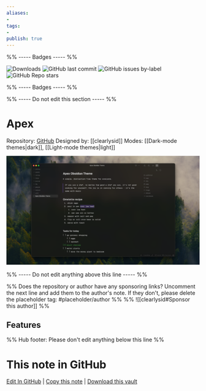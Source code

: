 ```yaml
---
aliases:
- 
tags: 
- 
publish: true
---
```


%% ----- Badges ----- %%

![Downloads](https://img.shields.io/badge/downloads-1198-573E7A?style=for-the-badge&logo=)
![GitHub last commit](https://img.shields.io/github/last-commit/clearlysid/apex?color=573E7A&label=last%20update&logo=github&style=for-the-badge)
![GitHub issues by-label](https://img.shields.io/github/issues/clearlysid/apex/help%20wanted?color=573E7A&logo=github&style=for-the-badge) 
![GitHub Repo stars](https://img.shields.io/github/stars/clearlysid/apex?color=573E7A&logo=github&style=for-the-badge)

%% ----- Badges ----- %%

%% ----- Do not edit this section ----- %%

# Apex

Repository: [GitHub](https://github.com/clearlysid/apex)
Designed by: [[clearlysid]]
Modes: [[Dark-mode themes|dark]], [[Light-mode themes|light]]



![screenshot](https://github.com/clearlysid/apex/raw/HEAD/preview.png)

%% ----- Do not edit anything above this line ----- %% 

%% Does the repository or author have any sponsoring links? Uncomment the next line and add them to the author's note. If they don't, please delete the placeholder tag: #placeholder/author %%
%% ![[clearlysid#Sponsor this author]] %%


## Features



%% Hub footer: Please don't edit anything below this line %%

# This note in GitHub

<span class="git-footer">[Edit In GitHub](https://github.dev/obsidian-community/obsidian-hub/blob/main/02%20-%20Community%20Expansions/02.05%20All%20Community%20Expansions/Themes/Apex.md "git-hub-edit-note") | [Copy this note](https://raw.githubusercontent.com/obsidian-community/obsidian-hub/main/02%20-%20Community%20Expansions/02.05%20All%20Community%20Expansions/Themes/Apex.md "git-hub-copy-note") | [Download this vault](https://github.com/obsidian-community/obsidian-hub/archive/refs/heads/main.zip "git-hub-download-vault") </span>
